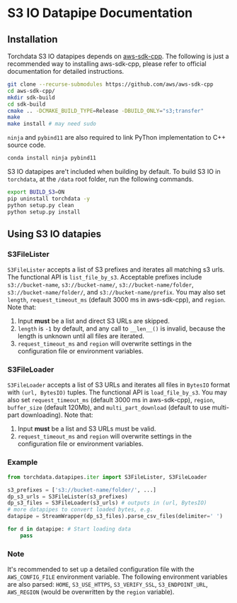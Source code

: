 # S3 IO Datapipe Documentation

## Installation

Torchdata S3 IO datapipes depends on [aws-sdk-cpp](https://github.com/aws/aws-sdk-cpp). The following is just a recommended way to installing aws-sdk-cpp, please refer to official documentation for detailed instructions.

```bash
git clone --recurse-submodules https://github.com/aws/aws-sdk-cpp
cd aws-sdk-cpp/
mkdir sdk-build
cd sdk-build
cmake .. -DCMAKE_BUILD_TYPE=Release -DBUILD_ONLY="s3;transfer"
make
make install # may need sudo
```

`ninja` and `pybind11` are also required to link PyThon implementation to C++ source code. 

```bash
conda install ninja pybind11
```

S3 IO datapipes are't included when building by default. To build S3 IO in `torchdata`, at the `/data` root folder, run the following commands.

```bash
export BUILD_S3=ON
pip uninstall torchdata -y
python setup.py clean
python setup.py install
```

## Using S3 IO datapies

### S3FileLister 

`S3FileLister` accepts a list of S3 prefixes and iterates all matching s3 urls. The functional API is `list_file_by_s3`. Acceptable prefixes include `s3://bucket-name`, `s3://bucket-name/`, `s3://bucket-name/folder`, `s3://bucket-name/folder/`, and `s3://bucket-name/prefix`. You may also set `length`, `request_timeout_ms` (default 3000 ms in aws-sdk-cpp), and `region`. Note that:

1. Input __must__ be a list and direct S3 URLs are skipped.
2. `length` is `-1` by default, and any call to `__len__()` is invalid, because the length is unknown until all files are iterated.
3. `request_timeout_ms` and `region` will overwrite settings in the configuration file or environment variables.

### S3FileLoader

`S3FileLoader` accepts a list of S3 URLs and iterates all files in `BytesIO` format with `(url, BytesIO)` tuples. The functional API is `load_file_by_s3`. You may also set `request_timeout_ms` (default 3000 ms in aws-sdk-cpp), `region`, `buffer_size` (default 120Mb), and `multi_part_download` (default to use multi-part downloading). Note that:

1. Input __must__ be a list and S3 URLs must be valid.
2. `request_timeout_ms` and `region` will overwrite settings in the configuration file or environment variables.

### Example

```py
from torchdata.datapipes.iter import S3FileLister, S3FileLoader

s3_prefixes = ['s3://bucket-name/folder/', ...]
dp_s3_urls = S3FileLister(s3_prefixes)
dp_s3_files = S3FileLoader(s3_urls) # outputs in (url, BytesIO)
# more datapipes to convert loaded bytes, e.g.
datapipe = StreamWrapper(dp_s3_files).parse_csv_files(delimiter=' ')

for d in datapipe: # Start loading data
    pass
```

### Note

It's recommended to set up a detailed configuration file with the `AWS_CONFIG_FILE` environment variable. The following environment variables are also parsed: `HOME`, `S3_USE_HTTPS`, `S3_VERIFY_SSL`, `S3_ENDPOINT_URL`, `AWS_REGION` (would be overwritten by the `region` variable).
